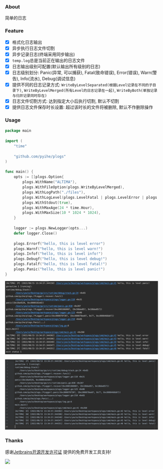 ### About

简单的日志

### Feature

- [x] 格式化日志输出
- [x] 异步执行日志文件切割
- [x] 异步记录日志(终端采用同步输出)
- [x] `temp.log`总是当前正在输出的日志文件 
- [x] 日志输出级别可配置(默认输出所有级别的日志)
- [x] 日志级别划分: Panic(异常, 可以捕获), Fatal(致命错误), Error(错误), Warn(警告), Info(流水), Debug(调试信息)
- [x] 提供不同的日志记录方式: `WriteByLevelSeparated(根据Level记录在不同的子目录下)`, `WriteByLevelMerged(所有Level的日志记录在一起)`, `WriteByBoth(单独记录与归并记录同时存在)`
- [x] 日志文件切割方式: 达到指定大小后执行切割, 默认不切割
- [x] 提供日志文件保存时长设置: 超过该时长的文件将被删除, 默认不作删除操作

### Usage

```go
package main

import (
	"time"

	"github.com/pyihe/plogs"
)

func main() {
    opts := []plogs.Option{
        plogs.WithName("ALTIMA"),
        plogs.WithFileOption(plogs.WriteByLevelMerged),
        plogs.WithLogPath("./files"),
        plogs.WithLogLevel(plogs.LevelFatal | plogs.LevelError | plogs.LevelWarn | plogs.LevelInfo | plogs.LevelDebug),
        plogs.WithStdout(true),
        plogs.WithMaxAge(24 * time.Hour),
        plogs.WithMaxSize(10 * 1024 * 1024),
    }
    
    logger := plogs.NewLogger(opts...)
    defer logger.Close()
    
    plogs.Errorf("hello, this is level error")
    plogs.Warnf("hello, this is level warn!")
    plogs.Infof("hello, this is level info!")
    plogs.Debugf("hello, this is level debug!")
    plogs.Fatalf("hello, this is level fatal!")
    plogs.Panic("hello, this is level panic!")
}

```
![](appendix/terminal.png)

![](appendix/file.png)

### Thanks 

感谢[Jetbrains开源开发许可证](https://www.jetbrains.com/zh-cn/community/opensource/#support) 提供的免费开发工具支持!

![](appendix/source_jetbrains.png)